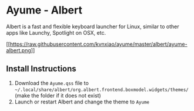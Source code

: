 # Ayume - Albert

Albert is a fast and flexible keyboard launcher for Linux, similar to other apps like Launchy, Spotlight on OSX, etc.

[[https://raw.githubusercontent.com/kvnxiao/ayume/master/albert/ayume-albert.png]]

## Install Instructions

1. Download the `Ayume.qss` file to `~/.local/share/albert/org.albert.frontend.boxmodel.widgets/themes/` (make the folder if it does not exist)
2. Launch or restart Albert and change the theme to `Ayume`